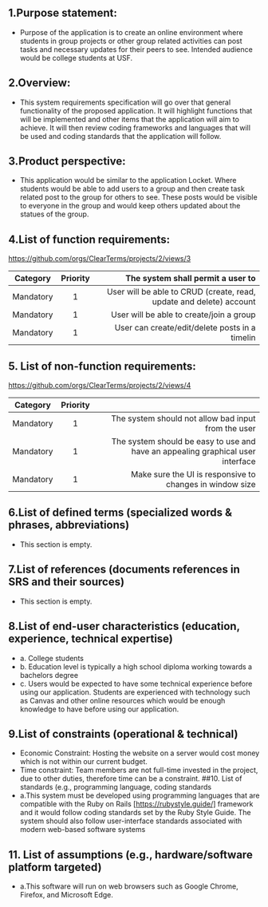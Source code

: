 ## 1.Purpose statement:  
  - Purpose of the application is to create an online environment where students in group projects or other group related activities can post tasks and necessary updates for their peers to see. Intended audience would be college students at USF.


## 2.Overview: 
  - This system requirements specification will go over that general functionality of the proposed application. It will highlight functions that will be implemented and other items that the application will aim to achieve. It will then review coding frameworks and languages that will be used and coding standards that the application will follow.


## 3.Product perspective: 
  - This application would be similar to the application Locket. Where students would be able to add users to a group and then create task related post to the group for others to see. These posts would be visible to everyone in the group and would keep others updated about the statues of the group.

## 4.List of function requirements:
https://github.com/orgs/ClearTerms/projects/2/views/3

| Category      | Priority  |    The system shall permit a user to                                            |
| ------------- |:---------:|--------------------------------------------------------------------------------:|
| Mandatory     | 1         | User will be able to CRUD (create, read, update and delete) account             |
| Mandatory     | 1         | User will be able to create/join a group                                        |
| Mandatory     | 1         |   User can create/edit/delete posts in a timelin                                |





## 5. List of non-function requirements:
https://github.com/orgs/ClearTerms/projects/2/views/4

| Category      | Priority  |                                                                                 |
| ------------- |:---------:|--------------------------------------------------------------------------------:|
| Mandatory     | 1         | The system should not allow bad input from the user                             |
| Mandatory     | 1         | The system should be easy to use and have an appealing graphical user interface |
| Mandatory     | 1         |   Make sure the UI is responsive to changes in window size                      |


## 6.List of defined terms (specialized words & phrases, abbreviations)
  - This section is empty.
## 7.List of references (documents references in SRS and their sources)
  - This section is empty.
## 8.List of end-user characteristics (education, experience, technical expertise)
  - a. College students
  - b. Education level is typically a high school diploma working towards a bachelors degree
  - c. Users would be expected to have some technical experience before using our application. Students are experienced with technology such as Canvas and other online resources which would be enough knowledge to have before using our application.
## 9.List of constraints (operational & technical)
  - Economic Constraint: Hosting the website on a server would cost money which is not within our current budget.
  - Time constraint: Team members are not full-time invested in the project, due to other duties, therefore time can be a constraint.
##10. List of standards (e.g., programming language, coding standards
  - a.This system must be developed using programming languages that are compatible with the Ruby on Rails [https://rubystyle.guide/] framework and it would follow coding standards set by the Ruby Style Guide. The system should also follow user-interface standards associated with modern web-based software systems

## 11.   List of assumptions (e.g., hardware/software platform targeted)
  - a.This software will run on web browsers such as Google Chrome, Firefox, and Microsoft Edge.
